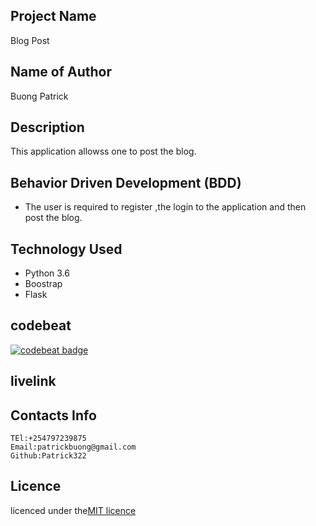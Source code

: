 ## Project Name
Blog Post

## Name of Author

Buong Patrick

## Description

This application allowss one to post the blog.



## Behavior Driven Development (BDD)
* The user is required to register ,the login to the application and then post the blog.


## Technology Used
* Python 3.6
* Boostrap
* Flask

## codebeat

[![codebeat badge](https://codebeat.co/badges/faabe25f-bc1e-4ed8-9a46-6af6ceda3202)](https://codebeat.co/projects/github-com-patrick322-bloggpost-2-master)

## livelink



## Contacts Info

    TEl:+254797239875
    Email:patrickbuong@gmail.com
    Github:Patrick322

## Licence

licenced under the[MIT licence](LICENCED)